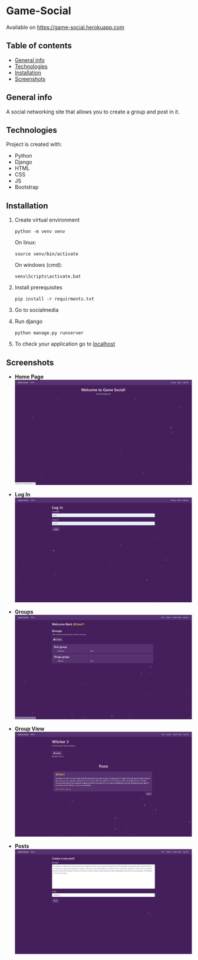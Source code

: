 # Game-Social
Available on https://game-social.herokuapp.com

## Table of contents
* [General info](#general-info)
* [Technologies](#technologies)
* [Installation](#installation)
* [Screenshots](#screenshots)

## General info
A social networking site that allows you to create a group and post in it.
	
## Technologies
Project is created with:
* Python
* Django
* HTML
* CSS
* JS
* Bootstrap

## Installation
1) Create virtual environment

    ```
    python -m venv venv
    ```
    On linux:
    ```
    source venv/bin/activate
    ```
    On windows (cmd):
    ```
    venv\Scripts\activate.bat
    ```
2) Install prerequisites
   ```
   pip install -r requirments.txt
   ```
3) Go to socialmedia
4) Run django
    ```
    python manage.py runserver
    ```
5) To check your application go to [localhost](http://127.0.0.1:5000/)

## Screenshots
* **Home Page** 
![](additional/home.jpg)

* **Log In** 
![](additional/login.jpg)

* **Groups**
![](additional/groups.jpg)
* **Group View**
![](additional/groupview.jpg)

* **Posts**
![](additional/post.jpg)
